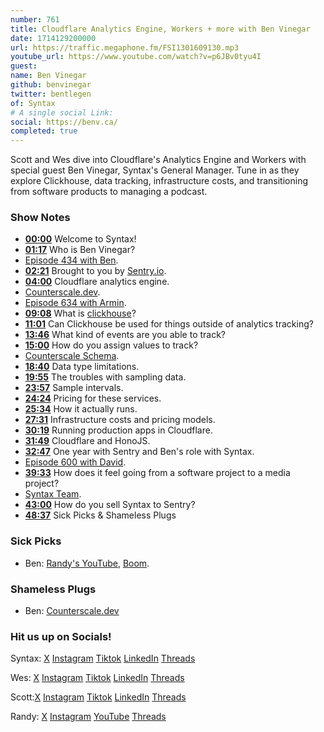 ```yaml
---
number: 761
title: Cloudflare Analytics Engine, Workers + more with Ben Vinegar
date: 1714129200000
url: https://traffic.megaphone.fm/FSI1301609130.mp3
youtube_url: https://www.youtube.com/watch?v=p6JBv0tyu4I
guest: 
name: Ben Vinegar
github: benvinegar
twitter: bentlegen
of: Syntax
# A single social Link: 
social: https://benv.ca/
completed: true
---
```


Scott and Wes dive into Cloudflare's Analytics Engine and Workers with special guest Ben Vinegar, Syntax's General Manager. Tune in as they explore Clickhouse, data tracking, infrastructure costs, and transitioning from software products to managing a podcast.

### Show Notes

* **[00:00](#t=00:00)** Welcome to Syntax!
* **[01:17](#t=01:17)** Who is Ben Vinegar?
* [Episode 434 with Ben](https://syntax.fm/434).
* **[02:21](#t=02:21)** Brought to you by [Sentry.io](https://www.sentry.io/syntax).
* **[04:00](#t=04:00)** Cloudflare analytics engine.
* [Counterscale.dev](https://counterscale.dev/).
* [Episode 634 with Armin](https://syntax.fm/634).
* **[09:08](#t=09:08)** What is [clickhouse](https://clickhouse.com/)?
* **[11:01](#t=11:01)** Can Clickhouse be used for things outside of analytics tracking?
* **[13:46](#t=13:46)** What kind of events are you able to track?
* **[15:00](#t=15:00)** How do you assign values to track?
* [Counterscale Schema](https://github.com/benvinegar/counterscale/blob/main/app/analytics/schema.ts).
* **[18:40](#t=18:40)** Data type limitations.
* **[19:55](#t=19:55)** The troubles with sampling data.
* **[23:57](#t=23:57)** Sample intervals.
* **[24:24](#t=24:24)** Pricing for these services.
* **[25:34](#t=25:34)** How it actually runs.
* **[27:31](#t=27:31)** Infrastructure costs and pricing models.
* **[30:19](#t=30:19)** Running production apps in Cloudflare.
* **[31:49](#t=31:49)** Cloudflare and HonoJS.
* **[32:47](#t=32:47)** One year with Sentry and Ben's role with Syntax.
* [Episode 600 with David](https://syntax.fm/600).
* **[39:33](#t=39:33)** How does it feel going from a software project to a media project?
* [Syntax Team](https://syntax.fm/about).
* **[43:00](#t=43:00)** How do you sell Syntax to Sentry?
* **[48:37](#t=48:37)** Sick Picks & Shameless Plugs

### Sick Picks

- Ben: [Randy's YouTube](https://www.youtube.com/@randyrektor), [Boom](https://www.getboom.app/).

### Shameless Plugs

- Ben: [Counterscale.dev](https://counterscale.dev/)

### Hit us up on Socials!

Syntax: [X](https://twitter.com/syntaxfm) [Instagram](https://www.instagram.com/syntax_fm/) [Tiktok](https://www.tiktok.com/@syntaxfm) [LinkedIn](https://www.linkedin.com/company/96077407/admin/feed/posts/) [Threads](https://www.threads.net/@syntax_fm)

Wes: [X](https://twitter.com/wesbos) [Instagram](https://www.instagram.com/wesbos/) [Tiktok](https://www.tiktok.com/@wesbos) [LinkedIn](https://www.linkedin.com/in/wesbos/) [Threads](https://www.threads.net/@wesbos)

Scott:[X](https://twitter.com/stolinski) [Instagram](https://www.instagram.com/stolinski/) [Tiktok](https://www.tiktok.com/@stolinski) [LinkedIn](https://www.linkedin.com/in/stolinski/) [Threads](https://www.threads.net/@stolinski)

Randy: [X](https://twitter.com/randyrektor) [Instagram](https://www.instagram.com/randyrektor/) [YouTube](https://www.youtube.com/@randyrektor) [Threads](https://www.threads.net/@randyrektor)
